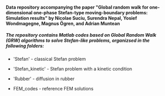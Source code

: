 
#### Data repository accompanying the paper "Global random walk for one-dimensional one-phase Stefan-type moving-boundary problems: Simulation results" by Nicolae Suciu, Surendra Nepal, Yosief Wondmagegne, Magnus Ögren, and Adrian Muntean

##### The repository contains Matlab codes based on Global Random Walk (GRW) algorithms to solve Stefan-like problems, organizsed in the following folders:

- 'Stefan' - classical Stefan problem

- 'Stefan_kinetic' - Stefan problem with a kinetic condition

- 'Rubber' - diffusion in rubber

- FEM_codes - reference FEM solutions


